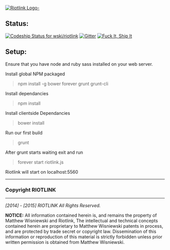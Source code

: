 [ ![Riotlink Logo-](http://i.imgur.com/GU5YtHH.png)](https://riotlink.net)

## Status:
[ ![Codeship Status for wski/riotlink](https://codeship.io/projects/ddbeb030-7d00-0132-124a-26d15d8e303d/status)](https://codeship.io/projects/42693)
[![Gitter](https://badges.gitter.im/Join%20Chat.svg)](https://gitter.im/wski/riotlink_pub?utm_source=badge&utm_medium=badge&utm_campaign=pr-badge)
[ ![Fuck It, Ship It](http://forthebadge.com/images/badges/built-with-love.svg)](https://riotlink.net)
## Setup:
Ensure that you have node and ruby sass installed on your web server.

Install global NPM packaged
> npm install -g bower forever grunt grunt-cli

Install dependancies
> npm install

Install clientside Dependancies
> bower install

Run our first build
> grunt

After grunt starts waiting exit and run
> forever start riotlink.js

Riotlink will start on localhost:5560


---
### Copyright RIOTLINK
--- 
*[2014] - [2015] RIOTLINK*
*All Rights Reserved.* 

**NOTICE:**  All information contained herein is, and remains the property of Matthew Wisniewski and Riotlink, The intellectual and technical concepts contained herein are proprietary to  Matthew Wisniewski patents in process, and are protected by trade secret or copyright law. Dissemination of this information or reproduction of this material is strictly forbidden unless prior written permission is obtained from Matthew Wisniewski.
